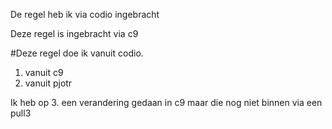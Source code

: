 De regel heb ik via codio ingebracht

Deze regel is ingebracht via c9

#Deze regel doe ik vanuit codio.

1. vanuit c9
2. vanuit pjotr

Ik heb op 3. een verandering gedaan in c9 maar die nog niet binnen via een pull3 
